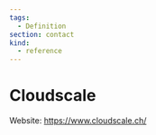 ```yaml
---
tags:
  - Definition
section: contact
kind:
  - reference
---
```

# Cloudscale

Website: <https://www.cloudscale.ch/>